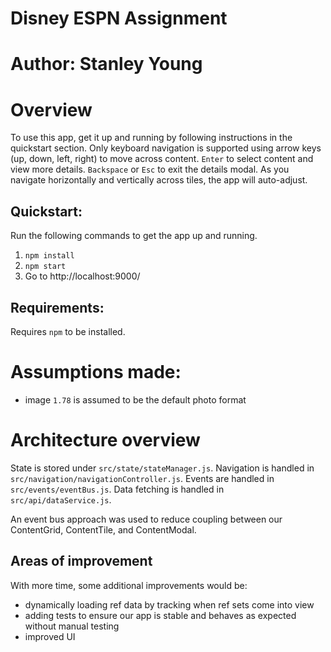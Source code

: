# Disney ESPN Assignment
# Author: Stanley Young

# Overview
To use this app, get it up and running by following instructions in the quickstart section. Only keyboard navigation is supported using arrow keys (up, down, left, right) to move across content. `Enter` to select content and view more details. `Backspace` or `Esc` to exit the details modal. As you navigate horizontally and vertically across tiles, the app will auto-adjust.

## Quickstart:
Run the following commands to get the app up and running.
1. `npm install` 
2. `npm start` 
3. Go to http://localhost:9000/

## Requirements:
Requires `npm` to be installed. 

# Assumptions made:
- image `1.78` is assumed to be the default photo format

# Architecture overview
State is stored under `src/state/stateManager.js`.
Navigation is handled in `src/navigation/navigationController.js`.
Events are handled in `src/events/eventBus.js`.
Data fetching is handled in `src/api/dataService.js`.

An event bus approach was used to reduce coupling between our ContentGrid, ContentTile, and ContentModal. 

## Areas of improvement
With more time, some additional improvements would be:
- dynamically loading ref data by tracking when ref sets come into view
- adding tests to ensure our app is stable and behaves as expected without manual testing
- improved UI